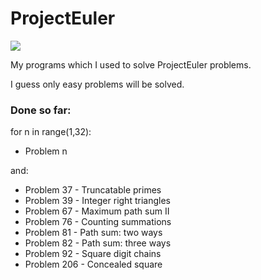 # ProjectEuler

<img src="https://projecteuler.net/profile/MamCieNaHita.png" />

My programs which I used to solve ProjectEuler problems.

I guess only easy problems will be solved.

### Done so far:
for n in range(1,32):
  - Problem n

and:
- Problem 37 - Truncatable primes
- Problem 39 - Integer right triangles
- Problem 67 - Maximum path sum II
- Problem 76 - Counting summations
- Problem 81 - Path sum: two ways
- Problem 82 - Path sum: three ways
- Problem 92 - Square digit chains
- Problem 206 - Concealed square
